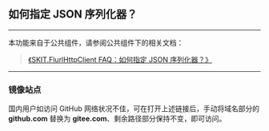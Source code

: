 ﻿## 如何指定 JSON 序列化器？

---

本功能来自于公共组件，请参阅公共组件下的相关文档：

> [《SKIT.FlurlHttpClient FAQ：如何指定 JSON 序列化器？》](https://github.com/fudiwei/DotNetCore.SKIT.FlurlHttpClient/blob/main/docs/FAQ_JsonSerializer.md)

---

### 镜像站点

国内用户如访问 GitHub 网络状况不佳，可在打开上述链接后，手动将域名部分的 **github.com** 替换为 **gitee.com**、剩余路径部分保持不变，即可访问。
